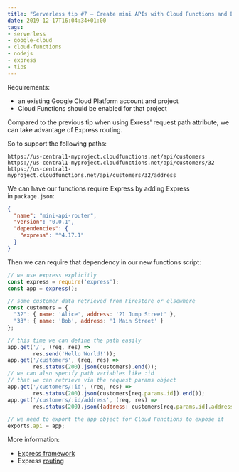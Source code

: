 ```yaml
---
title: "Serverless tip #7 — Create mini APIs with Cloud Functions and Express routing"
date: 2019-12-17T16:04:34+01:00
tags:
- serverless
- google-cloud
- cloud-functions
- nodejs
- express
- tips
---
```


Requirements:

-   an existing Google Cloud Platform account and project
-   Cloud Functions should be enabled for that project

Compared to the previous tip when using Exress' request path attribute, we can take advantage of Express routing.

So to support the following paths:

```
https://us-central1-myproject.cloudfunctions.net/api/customers
https://us-central1-myproject.cloudfunctions.net/api/customers/32
https://us-central1-myproject.cloudfunctions.net/api/customers/32/address
```

We can have our functions require Express by adding Express in `package.json`:

```json
{
  "name": "mini-api-router",
  "version": "0.0.1",
  "dependencies": {
    "express": "^4.17.1"
  }
}
```

Then we can require that dependency in our new functions script:

```javascript
// we use express explicitly
const express = require('express');
const app = express();

// some customer data retrieved from Firestore or elsewhere
const customers = {
  "32": { name: 'Alice', address: '21 Jump Street' },
  "33": { name: 'Bob', address: '1 Main Street' }
};

// this time we can define the path easily
app.get('/', (req, res) => 
        res.send('Hello World!'));
app.get('/customers', (req, res) => 
        res.status(200).json(customers).end());
// we can also specify path variables like :id 
// that we can retrieve via the request params object
app.get('/customers/:id', (req, res) => 
        res.status(200).json(customers[req.params.id]).end());
app.get('/customers/:id/address', (req, res) => 
        res.status(200).json({address: customers[req.params.id].address}).end());

// we need to export the app object for Cloud Functions to expose it
exports.api = app;
```

More information:

-   [Express framework](https://expressjs.com/)
-   Express [routing](http://expressjs.com/en/guide/routing.html#routing)